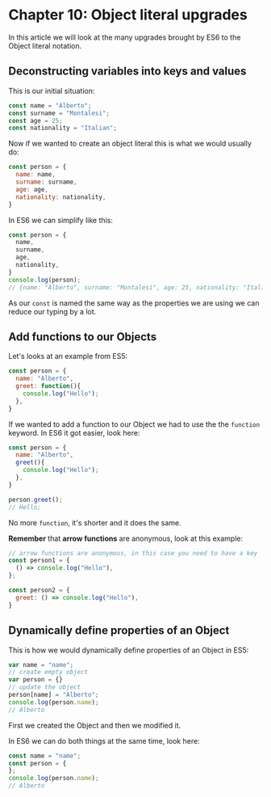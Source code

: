 # Chapter 10: Object literal upgrades

In this article we will look at the many upgrades brought by ES6 to the Object literal notation.

## Deconstructing variables into keys and values

This is our initial situation:

```javascript
const name = "Alberto";
const surname = "Montalesi";
const age = 25;
const nationality = "Italian";
```

Now if we wanted to create an object literal this is what we would usually do:

```javascript
const person = {
  name: name,
  surname: surname,
  age: age,
  nationality: nationality,
}
```

In ES6 we can simplify like this:

```javascript
const person = {
  name,
  surname,
  age,
  nationality,
}
console.log(person);
// {name: "Alberto", surname: "Montalesi", age: 25, nationality: "Italian"}
```

As our `const` is named the same way as the properties we are using we can reduce our typing by a lot.

## Add functions to our Objects

Let's looks at an example from ES5:

```javascript
const person = {
  name: "Alberto",
  greet: function(){
    console.log("Hello");
  },
}
```

If we wanted to add a function to our Object we had to use the the `function` keyword. In ES6 it got easier, look here:

```javascript
const person = {
  name: "Alberto",
  greet(){
    console.log("Hello");
  },
}

person.greet();
// Hello;
```

No more `function`, it's shorter and it does the same.

**Remember** that **arrow functions** are anonymous, look at this example:

```javascript
// arrow functions are anonymous, in this case you need to have a key
const person1 = {
  () => console.log("Hello"),
};

const person2 = {
  greet: () => console.log("Hello"),
}
```

## Dynamically define properties of an Object

This is how we would dynamically define properties of an Object in ES5:

```javascript
var name = "name";
// create empty object
var person = {}
// update the object
person[name] = "Alberto";
console.log(person.name);
// Alberto
```

First we created the Object and then we modified it.

In ES6 we can do both things at the same time, look here:

```javascript
const name = "name";
const person = {
};
console.log(person.name);
// Alberto
```

